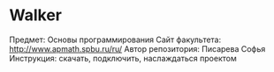 # Walker
Предмет:
Основы программирования
Сайт факультета: http://www.apmath.spbu.ru/ru/
Автор репозитория:
Писарева Софья
Инструкция: скачать, подключить, наслаждаться проектом
